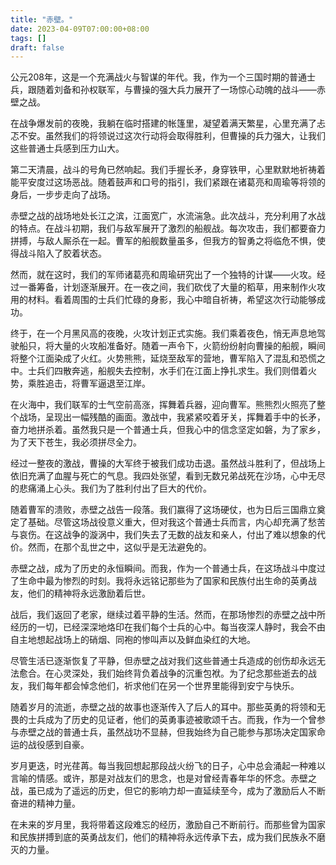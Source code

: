 ```yaml
---
title: "赤壁。"
date: 2023-04-09T07:00:00+08:00
tags: []
draft: false
---
```


公元208年，这是一个充满战火与智谋的年代。我，作为一个三国时期的普通士兵，跟随着刘备和孙权联军，与曹操的强大兵力展开了一场惊心动魄的战斗——赤壁之战。

在战争爆发前的夜晚，我躺在临时搭建的帐篷里，凝望着满天繁星，心里充满了忐忑不安。虽然我们的将领说过这次行动将会取得胜利，但曹操的兵力强大，让我们这些普通士兵感到压力山大。

第二天清晨，战斗的号角已然响起。我们手握长矛，身穿铁甲，心里默默地祈祷着能平安度过这场恶战。随着鼓声和口号的指引，我们紧跟在诸葛亮和周瑜等将领的身后，一步步走向了战场。

赤壁之战的战场地处长江之滨，江面宽广，水流湍急。此次战斗，充分利用了水战的特点。在战斗初期，我们与敌军展开了激烈的船舰战。每次攻击，我们都要奋力拼搏，与敌人厮杀在一起。曹军的船舰数量虽多，但我方的智勇之将临危不惧，使得战斗陷入了胶着状态。

然而，就在这时，我们的军师诸葛亮和周瑜研究出了一个独特的计谋——火攻。经过一番筹备，计划逐渐展开。在一夜之间，我们砍伐了大量的稻草，用来制作火攻用的材料。看着周围的士兵们忙碌的身影，我心中暗自祈祷，希望这次行动能够成功。

终于，在一个月黑风高的夜晚，火攻计划正式实施。我们乘着夜色，悄无声息地驾驶船只，将大量的火攻船准备好。随着一声令下，火箭纷纷射向曹操的船舰，瞬间将整个江面染成了火红。火势熊熊，延烧至敌军的营地，曹军陷入了混乱和恐慌之中。士兵们四散奔逃，船舰失去控制，水手们在江面上挣扎求生。我们则借着火势，乘胜追击，将曹军逼退至江岸。

在火海中，我们联军的士气空前高涨，挥舞着兵器，迎向曹军。熊熊烈火照亮了整个战场，呈现出一幅残酷的画面。激战中，我紧紧咬着牙关，挥舞着手中的长矛，奋力地拼杀着。虽然我只是一个普通士兵，但我心中的信念坚定如磐，为了家乡，为了天下苍生，我必须拼尽全力。

经过一整夜的激战，曹操的大军终于被我们成功击退。虽然战斗胜利了，但战场上依旧充满了血腥与死亡的气息。我四处张望，看到无数兄弟战死在沙场，心中无尽的悲痛涌上心头。我们为了胜利付出了巨大的代价。

随着曹军的溃败，赤壁之战告一段落。我们赢得了这场硬仗，也为日后三国鼎立奠定了基础。尽管这场战役意义重大，但对我这个普通士兵而言，内心却充满了愁苦与哀伤。在这战争的漩涡中，我们失去了无数的战友和亲人，付出了难以想象的代价。然而，在那个乱世之中，这似乎是无法避免的。

赤壁之战，成为了历史的永恒瞬间。而我，作为一个普通士兵，在这场战斗中度过了生命中最为惨烈的时刻。我将永远铭记那些为了国家和民族付出生命的英勇战友，他们的精神将永远激励着后世。

战后，我们返回了老家，继续过着平静的生活。然而，在那场惨烈的赤壁之战中所经历的一切，已经深深地烙印在我们每个士兵的心中。每当夜深人静时，我会不由自主地想起战场上的硝烟、同袍的惨叫声以及鲜血染红的大地。

尽管生活已逐渐恢复了平静，但赤壁之战对我们这些普通士兵造成的创伤却永远无法愈合。在心灵深处，我们始终背负着战争的沉重包袱。为了纪念那些逝去的战友，我们每年都会悼念他们，祈求他们在另一个世界里能得到安宁与快乐。

随着岁月的流逝，赤壁之战的故事也逐渐传入了后人的耳中。那些英勇的将领和无畏的士兵成为了历史的见证者，他们的英勇事迹被歌颂千古。而我，作为一个曾参与赤壁之战的普通士兵，虽然战功不显赫，但我始终为自己能参与那场决定国家命运的战役感到自豪。

岁月更迭，时光荏苒。每当我回想起那段战火纷飞的日子，心中总会涌起一种难以言喻的情感。或许，那是对战友们的思念，也是对曾经青春年华的怀念。赤壁之战，虽已成为了遥远的历史，但它的影响力却一直延续至今，成为了激励后人不断奋进的精神力量。

在未来的岁月里，我将带着这段难忘的经历，激励自己不断前行。而那些曾为国家和民族拼搏到底的英勇战友们，他们的精神将永远传承下去，成为我们民族永不磨灭的力量。

